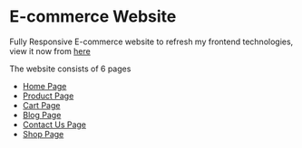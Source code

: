 # E-commerce Website

Fully Responsive E-commerce website to refresh my frontend technologies, view it now from [here](https://saharrsaber.github.io/ecommerce-website/)

The website consists of 6 pages 
* [Home Page](https://saharrsaber.github.io/ecommerce-website/)
* [Product Page](https://saharrsaber.github.io/ecommerce-website/product.html)
* [Cart Page](https://saharrsaber.github.io/ecommerce-website/cart.html)
* [Blog Page](https://saharrsaber.github.io/ecommerce-website/blog.html)
* [Contact Us Page](https://saharrsaber.github.io/ecommerce-website/contact.html)
* [Shop Page](https://saharrsaber.github.io/ecommerce-website/shop.html)

